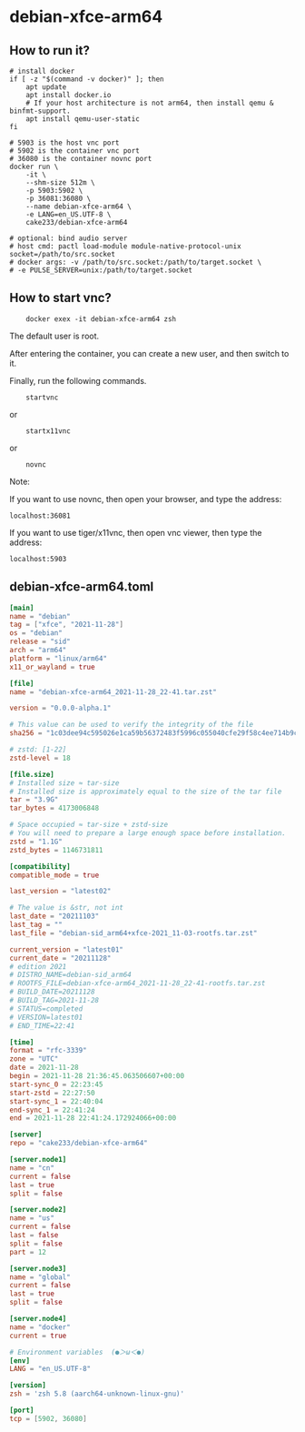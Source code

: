 # debian-xfce-arm64

## How to run it?

```shell
# install docker
if [ -z "$(command -v docker)" ]; then
    apt update
    apt install docker.io
    # If your host architecture is not arm64, then install qemu & binfmt-support.
    apt install qemu-user-static
fi

# 5903 is the host vnc port
# 5902 is the container vnc port
# 36080 is the container novnc port
docker run \
    -it \
    --shm-size 512m \
    -p 5903:5902 \
    -p 36081:36080 \
    --name debian-xfce-arm64 \
    -e LANG=en_US.UTF-8 \
    cake233/debian-xfce-arm64

# optional: bind audio server
# host cmd: pactl load-module module-native-protocol-unix socket=/path/to/src.socket
# docker args: -v /path/to/src.socket:/path/to/target.socket \
# -e PULSE_SERVER=unix:/path/to/target.socket

```

## How to start vnc?

```shell
    docker exex -it debian-xfce-arm64 zsh
```

The default user is root.

After entering the container, you can create a new user, and then switch to it.

Finally, run the following commands.

```shell
    startvnc
```

or

```shell
    startx11vnc
```

or

```shell
    novnc
```

Note:

If you want to use novnc, then open your browser, and type the address:

```
localhost:36081
```

If you want to use tiger/x11vnc, then open vnc viewer, then type the address:

```
localhost:5903
```

## debian-xfce-arm64.toml

```toml
[main]
name = "debian"
tag = ["xfce", "2021-11-28"]
os = "debian"
release = "sid"
arch = "arm64"
platform = "linux/arm64"
x11_or_wayland = true

[file]
name = "debian-xfce-arm64_2021-11-28_22-41.tar.zst"

version = "0.0.0-alpha.1"

# This value can be used to verify the integrity of the file
sha256 = "1c03dee94c595026e1ca59b56372483f5996c055040cfe29f58c4ee714b9c305"

# zstd: [1-22]
zstd-level = 18

[file.size]
# Installed size ≈ tar-size
# Installed size is approximately equal to the size of the tar file
tar = "3.9G"
tar_bytes = 4173006848

# Space occupied ≈ tar-size + zstd-size
# You will need to prepare a large enough space before installation.
zstd = "1.1G"
zstd_bytes = 1146731811

[compatibility]
compatible_mode = true

last_version = "latest02"

# The value is &str, not int
last_date = "20211103"
last_tag = ""
last_file = "debian-sid_arm64+xfce-2021_11-03-rootfs.tar.zst"

current_version = "latest01"
current_date = "20211128"
# edition 2021
# DISTRO_NAME=debian-sid_arm64
# ROOTFS_FILE=debian-xfce-arm64_2021-11-28_22-41-rootfs.tar.zst
# BUILD_DATE=20211128
# BUILD_TAG=2021-11-28
# STATUS=completed
# VERSION=latest01
# END_TIME=22:41

[time]
format = "rfc-3339"
zone = "UTC"
date = 2021-11-28
begin = 2021-11-28 21:36:45.063506607+00:00
start-sync_0 = 22:23:45
start-zstd = 22:27:50
start-sync_1 = 22:40:04
end-sync_1 = 22:41:24
end = 2021-11-28 22:41:24.172924066+00:00

[server]
repo = "cake233/debian-xfce-arm64"

[server.node1]
name = "cn"
current = false
last = true
split = false

[server.node2]
name = "us"
current = false
last = false
split = false
part = 12

[server.node3]
name = "global"
current = false
last = true
split = false

[server.node4]
name = "docker"
current = true

# Environment variables  (●＞ω＜●)
[env]
LANG = "en_US.UTF-8"

[version]
zsh = 'zsh 5.8 (aarch64-unknown-linux-gnu)'

[port]
tcp = [5902, 36080]
```
